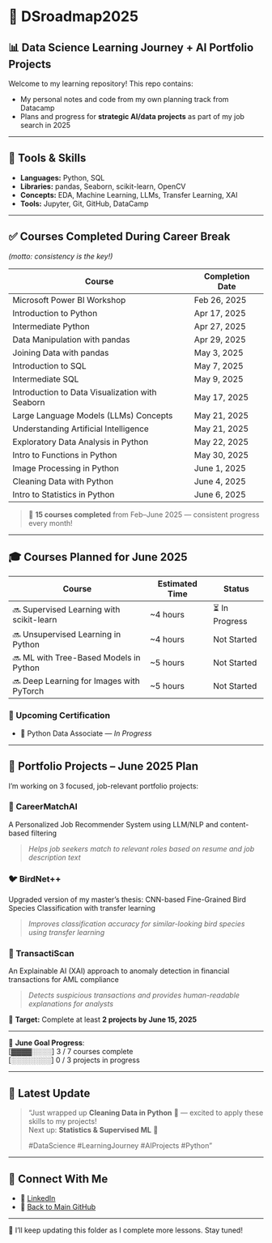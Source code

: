 # 🧭 DSroadmap2025  
## 📊 Data Science Learning Journey + AI Portfolio Projects

Welcome to my learning repository! This repo contains:

- My personal notes and code from my own planning track from Datacamp  
- Plans and progress for **strategic AI/data projects** as part of my job search in 2025

---

## 🧰 Tools & Skills  
- **Languages:** Python, SQL  
- **Libraries:** pandas, Seaborn, scikit-learn, OpenCV  
- **Concepts:** EDA, Machine Learning, LLMs, Transfer Learning, XAI  
- **Tools:** Jupyter, Git, GitHub, DataCamp

---

## ✅ Courses Completed During Career Break  
_(motto: consistency is the key!)_


| **Course**                                      | **Completion Date** |
|------------------------------------------------|----------------------|
| Microsoft Power BI Workshop                    | Feb 26, 2025         |
| Introduction to Python                         | Apr 17, 2025         |
| Intermediate Python                            | Apr 27, 2025         |
| Data Manipulation with pandas                  | Apr 29, 2025         |
| Joining Data with pandas                       | May 3, 2025          |
| Introduction to SQL                            | May 7, 2025          |
| Intermediate SQL                               | May 9, 2025          |
| Introduction to Data Visualization with Seaborn| May 17, 2025         |
| Large Language Models (LLMs) Concepts          | May 21, 2025         |
| Understanding Artificial Intelligence          | May 21, 2025         |
| Exploratory Data Analysis in Python            | May 22, 2025         |
| Intro to Functions in Python                   | May 30, 2025         |
| Image Processing in Python                     | June 1, 2025         |
| Cleaning Data with Python                      | June 4, 2025         |
| Intro to Statistics in Python                  | June 6, 2025         |

> 🎯 **15 courses completed** from Feb–June 2025 — consistent progress every month!

---

## 🎓 Courses Planned for June 2025

| **Course**                               | **Estimated Time** | **Status**     |
| ---------------------------------------- | ------------------ | -------------- |
| 🔜 Supervised Learning with scikit-learn | ~4 hours           | ⏳ In Progress |
| 🔜 Unsupervised Learning in Python       | ~4 hours           | Not Started    |
| 🔜 ML with Tree-Based Models in Python   | ~5 hours           | Not Started    |
| 🔜 Deep Learning for Images with PyTorch | ~5 hours           | Not Started    |

### 📜 Upcoming Certification  
- 🏅 Python Data Associate — *In Progress*
  
---

## 💼 Portfolio Projects – June 2025 Plan

I’m working on 3 focused, job-relevant portfolio projects:

### 🧠 CareerMatchAI  
A Personalized Job Recommender System using LLM/NLP and content-based filtering  
> *Helps job seekers match to relevant roles based on resume and job description text*

### 🐦 BirdNet++  
Upgraded version of my master’s thesis: CNN-based Fine-Grained Bird Species Classification with transfer learning  
> *Improves classification accuracy for similar-looking bird species using transfer learning*

### 💸 TransactiScan  
An Explainable AI (XAI) approach to anomaly detection in financial transactions for AML compliance  
> *Detects suspicious transactions and provides human-readable explanations for analysts*

🎯 **Target:** Complete at least **2 projects by June 15, 2025**

---

📅 **June Goal Progress**:  
[▓▓▓▓░░░░] 3 / 7 courses complete  
[░░░░░░░░] 0 / 3 projects in progress  

---

## 📣 Latest Update  

> “Just wrapped up **Cleaning Data in Python** 🧹 — excited to apply these skills to my projects!  
> Next up: **Statistics & Supervised ML** 💪  
>  
> #DataScience #LearningJourney #AIProjects #Python”

---

## 🔗 Connect With Me

- 💼 [LinkedIn](https://www.linkedin.com/in/nurulsabrina1910/)  
- 📁 [Back to Main GitHub](https://github.com/sabrinaMKE201073)


--- 

🚀 I’ll keep updating this folder as I complete more lessons. Stay tuned!
